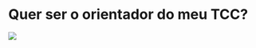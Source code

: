 <!DOCTYPE html>
<html>
  <head>
  </head>
    <body>
      <style>
      </style>
      <h1>Quer ser o orientador do meu TCC?</h1>
      <img src="https://www.google.com/search?biw=1366&bih=657&tbm=isch&sa=1&ei=YCchXfeSC-nV5OUP4NOmsAs&q=gif+fofinho+com+cara+de+pidao&oq=gif+fofinho+com+cara+de+pidao&gs_l=img.3...6005.10351..10957...0.0..0.237.2861.0j17j1......0....1..gws-wiz-img.......0j0i30j0i8i30.hXw5nH6WO20#imgrc=wH6rlJ9QgdB0aM:"/>
    </body>
<html>  
